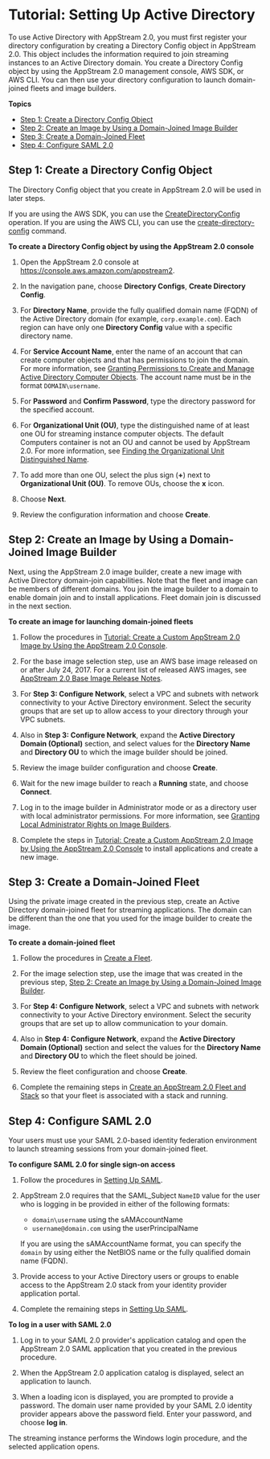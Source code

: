 # Tutorial: Setting Up Active Directory<a name="active-directory-directory-setup"></a>

To use Active Directory with AppStream 2\.0, you must first register your directory configuration by creating a Directory Config object in AppStream 2\.0\. This object includes the information required to join streaming instances to an Active Directory domain\. You create a Directory Config object by using the AppStream 2\.0 management console, AWS SDK, or AWS CLI\. You can then use your directory configuration to launch domain\-joined fleets and image builders\. 

**Topics**
+ [Step 1: Create a Directory Config Object](#active-directory-setup-config)
+ [Step 2: Create an Image by Using a Domain\-Joined Image Builder](#active-directory-setup-image-builder)
+ [Step 3: Create a Domain\-Joined Fleet](#active-directory-setup-fleet)
+ [Step 4: Configure SAML 2\.0](#active-directory-setup-saml)

## Step 1: Create a Directory Config Object<a name="active-directory-setup-config"></a>

The Directory Config object that you create in AppStream 2\.0 will be used in later steps\.

If you are using the AWS SDK, you can use the [CreateDirectoryConfig](https://docs.aws.amazon.com/appstream2/latest/APIReference/API_CreateDirectoryConfig.html) operation\. If you are using the AWS CLI, you can use the [create\-directory\-config](https://docs.aws.amazon.com/cli/latest/reference/appstream/create-directory-config.html) command\.

**To create a Directory Config object by using the AppStream 2\.0 console**

1. Open the AppStream 2\.0 console at [https://console\.aws\.amazon\.com/appstream2](https://console.aws.amazon.com/appstream2)\.

1. In the navigation pane, choose **Directory Configs**, **Create Directory Config**\.

1. For **Directory Name**, provide the fully qualified domain name \(FQDN\) of the Active Directory domain \(for example, `corp.example.com`\)\. Each region can have only one **Directory Config** value with a specific directory name\.

1. For **Service Account Name**, enter the name of an account that can create computer objects and that has permissions to join the domain\. For more information, see [Granting Permissions to Create and Manage Active Directory Computer Objects](active-directory-admin.md#active-directory-permissions)\. The account name must be in the format `DOMAIN\username`\.

1. For **Password** and **Confirm Password**, type the directory password for the specified account\.

1. For **Organizational Unit \(OU\)**, type the distinguished name of at least one OU for streaming instance computer objects\. The default Computers container is not an OU and cannot be used by AppStream 2\.0\. For more information, see [Finding the Organizational Unit Distinguished Name](active-directory-admin.md#active-directory-oudn)\.

1. To add more than one OU, select the plus sign \(**\+**\) next to **Organizational Unit \(OU\)**\. To remove OUs, choose the **x** icon\.

1. Choose **Next**\.

1. Review the configuration information and choose **Create**\.

## Step 2: Create an Image by Using a Domain\-Joined Image Builder<a name="active-directory-setup-image-builder"></a>

Next, using the AppStream 2\.0 image builder, create a new image with Active Directory domain\-join capabilities\. Note that the fleet and image can be members of different domains\. You join the image builder to a domain to enable domain join and to install applications\. Fleet domain join is discussed in the next section\.

**To create an image for launching domain\-joined fleets**

1. Follow the procedures in [Tutorial: Create a Custom AppStream 2\.0 Image by Using the AppStream 2\.0 Console](tutorial-image-builder.md)\.

1. For the base image selection step, use an AWS base image released on or after July 24, 2017\. For a current list of released AWS images, see [AppStream 2\.0 Base Image Release Notes](base-image-version-history.md)\.

1. For **Step 3: Configure Network**, select a VPC and subnets with network connectivity to your Active Directory environment\. Select the security groups that are set up to allow access to your directory through your VPC subnets\.

1. Also in **Step 3: Configure Network**, expand the **Active Directory Domain \(Optional\)** section, and select values for the **Directory Name** and **Directory OU** to which the image builder should be joined\.

1. Review the image builder configuration and choose **Create**\.

1. Wait for the new image builder to reach a **Running** state, and choose **Connect**\.

1. Log in to the image builder in Administrator mode or as a directory user with local administrator permissions\. For more information, see [Granting Local Administrator Rights on Image Builders](active-directory-admin.md#active-directory-image-builder-local-admin)\.

1. Complete the steps in [Tutorial: Create a Custom AppStream 2\.0 Image by Using the AppStream 2\.0 Console](tutorial-image-builder.md) to install applications and create a new image\.

## Step 3: Create a Domain\-Joined Fleet<a name="active-directory-setup-fleet"></a>

Using the private image created in the previous step, create an Active Directory domain\-joined fleet for streaming applications\. The domain can be different than the one that you used for the image builder to create the image\.

**To create a domain\-joined fleet**

1. Follow the procedures in [Create a Fleet](set-up-stacks-fleets.md#set-up-stacks-fleets-create)\.

1. For the image selection step, use the image that was created in the previous step, [Step 2: Create an Image by Using a Domain\-Joined Image Builder](#active-directory-setup-image-builder)\.

1. For **Step 4: Configure Network**, select a VPC and subnets with network connectivity to your Active Directory environment\. Select the security groups that are set up to allow communication to your domain\.

1. Also in **Step 4: Configure Network**, expand the **Active Directory Domain \(Optional\)** section and select the values for the **Directory Name** and **Directory OU** to which the fleet should be joined\.

1. Review the fleet configuration and choose **Create**\.

1. Complete the remaining steps in [Create an AppStream 2\.0 Fleet and Stack](set-up-stacks-fleets.md) so that your fleet is associated with a stack and running\.

## Step 4: Configure SAML 2\.0<a name="active-directory-setup-saml"></a>

Your users must use your SAML 2\.0\-based identity federation environment to launch streaming sessions from your domain\-joined fleet\.

**To configure SAML 2\.0 for single sign\-on access**

1. Follow the procedures in [Setting Up SAML](external-identity-providers-setting-up-saml.md)\.

1. AppStream 2\.0 requires that the SAML\_Subject `NameID` value for the user who is logging in be provided in either of the following formats:
   + `domain\username` using the sAMAccountName
   + `username@domain.com` using the userPrincipalName

   If you are using the sAMAccountName format, you can specify the `domain` by using either the NetBIOS name or the fully qualified domain name \(FQDN\)\.

1. Provide access to your Active Directory users or groups to enable access to the AppStream 2\.0 stack from your identity provider application portal\.

1. Complete the remaining steps in [Setting Up SAML](external-identity-providers-setting-up-saml.md)\.

**To log in a user with SAML 2\.0**

1. Log in to your SAML 2\.0 provider's application catalog and open the AppStream 2\.0 SAML application that you created in the previous procedure\.

1. When the AppStream 2\.0 application catalog is displayed, select an application to launch\.

1. When a loading icon is displayed, you are prompted to provide a password\. The domain user name provided by your SAML 2\.0 identity provider appears above the password field\. Enter your password, and choose **log in**\.

The streaming instance performs the Windows login procedure, and the selected application opens\.